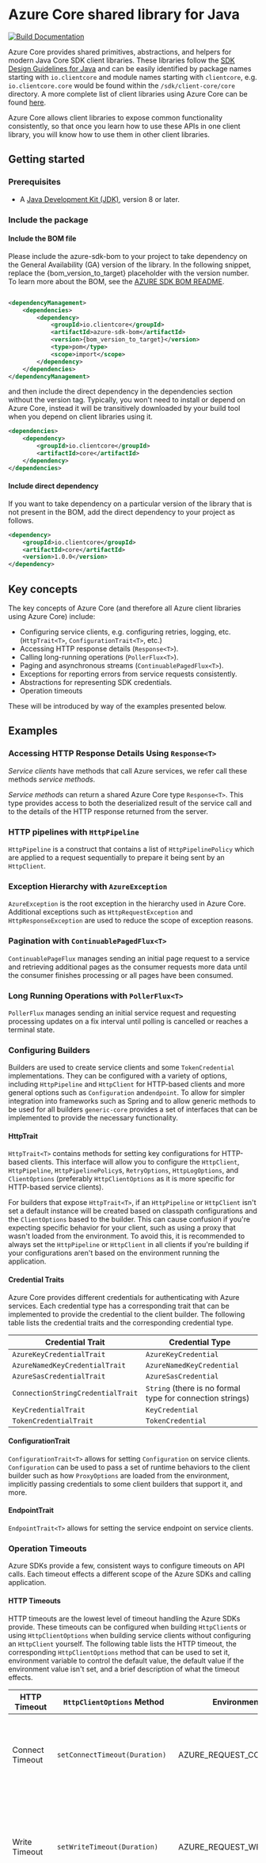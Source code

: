 # Azure Core shared library for Java

[![Build Documentation](https://img.shields.io/badge/documentation-published-blue.svg)](https://azure.github.io/azure-sdk-for-java)

Azure Core provides shared primitives, abstractions, and helpers for modern Java Core SDK client libraries.
These libraries follow
the [SDK Design Guidelines for Java](https://azure.github.io/azure-sdk/java_introduction.html)
and can be easily identified by package names starting with `io.clientcore` and module names starting with `clientcore`,
e.g. `io.clientcore.core` would be found within the `/sdk/client-core/core` directory. A more complete
list of client libraries using Azure Core can be
found [here](https://azure.github.io/azure-sdk/releases/latest/#java-packages).

Azure Core allows client libraries to expose common functionality consistently, so that once you learn how to use these
APIs in one client library, you will know how to use them in other client libraries.

## Getting started

### Prerequisites

- A [Java Development Kit (JDK)][jdk_link], version 8 or later.

### Include the package

#### Include the BOM file

Please include the azure-sdk-bom to your project to take dependency on the General Availability (GA) version of the
library. In the following snippet, replace the {bom_version_to_target} placeholder with the version number.
To learn more about the BOM, see
the [AZURE SDK BOM README](https://github.com/Azure/azure-sdk-for-java/blob/main/sdk/boms/azure-sdk-bom/README.md).

```xml

<dependencyManagement>
    <dependencies>
        <dependency>
            <groupId>io.clientcore</groupId>
            <artifactId>azure-sdk-bom</artifactId>
            <version>{bom_version_to_target}</version>
            <type>pom</type>
            <scope>import</scope>
        </dependency>
    </dependencies>
</dependencyManagement>
```

and then include the direct dependency in the dependencies section without the version tag. Typically, you won't need to
install or depend on Azure Core, instead it will be transitively downloaded by your build
tool when you depend on client libraries using it.

```xml
<dependencies>
    <dependency>
        <groupId>io.clientcore</groupId>
        <artifactId>core</artifactId>
    </dependency>
</dependencies>
```

#### Include direct dependency

If you want to take dependency on a particular version of the library that is not present in the BOM,
add the direct dependency to your project as follows.

[//]: # ({x-version-update-start;io.clientcore:core;current})
```xml
<dependency>
    <groupId>io.clientcore</groupId>
    <artifactId>core</artifactId>
    <version>1.0.0</version>
</dependency>
```
[//]: # ({x-version-update-end})

## Key concepts

The key concepts of Azure Core (and therefore all Azure client libraries using Azure Core) include:

- Configuring service clients, e.g. configuring retries, logging, etc. (`HttpTrait<T>`, `ConfigurationTrait<T>`, etc.)
- Accessing HTTP response details (`Response<T>`).
- Calling long-running operations (`PollerFlux<T>`).
- Paging and asynchronous streams (`ContinuablePagedFlux<T>`).
- Exceptions for reporting errors from service requests consistently.
- Abstractions for representing SDK credentials.
- Operation timeouts

These will be introduced by way of the examples presented below.

## Examples

### Accessing HTTP Response Details Using `Response<T>`

_Service clients_ have methods that call Azure services, we refer call these methods _service methods_.

_Service methods_ can return a shared Azure Core type `Response<T>`. This type provides access to both the
deserialized result of the service call and to the details of the HTTP response returned from the server.

### HTTP pipelines with `HttpPipeline`

`HttpPipeline` is a construct that contains a list of `HttpPipelinePolicy` which are applied to a request
sequentially to prepare it being sent by an `HttpClient`.

### Exception Hierarchy with `AzureException`

`AzureException` is the root exception in the hierarchy used in Azure Core. Additional exceptions such as
`HttpRequestException` and `HttpResponseException` are used to reduce the scope of exception reasons.

### Pagination with `ContinuablePagedFlux<T>`

`ContinuablePageFlux` manages sending an initial page request to a service and retrieving additional pages as the
consumer requests more data until the consumer finishes processing or all pages have been consumed.

### Long Running Operations with `PollerFlux<T>`

`PollerFlux` manages sending an initial service request and requesting processing updates on a fix interval until
polling is cancelled or reaches a terminal state.

### Configuring Builders

Builders are used to create service clients and some `TokenCredential` implementations. They can be configured with a 
variety of options, including `HttpPipeline` and `HttpClient` for HTTP-based clients and more general options such as 
`Configuration` and`endpoint`. To allow for simpler integration into frameworks such as Spring and to allow generic 
methods to be used for all builders `generic-core` provides a set of interfaces that can be implemented to provide
the necessary functionality.

#### HttpTrait<T>

`HttpTrait<T>` contains methods for setting key configurations for HTTP-based clients. This interface will allow you to
configure the `HttpClient`, `HttpPipeline`, `HttpPipelinePolicy`s, `RetryOptions`, `HttpLogOptions`, and `ClientOptions` 
(preferably `HttpClientOptions` as it is more specific for HTTP-based service clients).

For builders that expose `HttpTrait<T>`, if an `HttpPipeline` or `HttpClient` isn't set a default instance will be 
created based on classpath configurations and the `ClientOptions` based to the builder. This can cause confusion if 
you're expecting specific behavior for your client, such as using a proxy that wasn't loaded from the environment. To 
avoid this, it is recommended to always set the `HttpPipeline` or `HttpClient` in all clients if you're building if your 
configurations aren't based on the environment running the application.

#### Credential Traits

Azure Core provides different credentials for authenticating with Azure services. Each credential type has a
corresponding trait that can be implemented to provide the credential to the client builder. The following table
lists the credential traits and the corresponding credential type.

| Credential Trait                  | Credential Type                                           |
|-----------------------------------|-----------------------------------------------------------|
| `AzureKeyCredentialTrait`         | `AzureKeyCredential`                                      |
| `AzureNamedKeyCredentialTrait`    | `AzureNamedKeyCredential`                                 |
| `AzureSasCredentialTrait`         | `AzureSasCredential`                                      |
| `ConnectionStringCredentialTrait` | `String` (there is no formal type for connection strings) |
| `KeyCredentialTrait`              | `KeyCredential`                                           |
| `TokenCredentialTrait`            | `TokenCredential`                                         |

#### ConfigurationTrait<T>

`ConfigurationTrait<T>` allows for setting `Configuration` on service clients. `Configuration` can be used to pass a set
of runtime behaviors to the client builder such as how `ProxyOptions` are loaded from the environment, implicitly
passing credentials to some client builders that support it, and more.

#### EndpointTrait<T>

`EndpointTrait<T>` allows for setting the service endpoint on service clients.

### Operation Timeouts

Azure SDKs provide a few, consistent ways to configure timeouts on API calls. Each timeout effects a different scope
of the Azure SDKs and calling application.

#### HTTP Timeouts

HTTP timeouts are the lowest level of timeout handling the Azure SDKs provide. These timeouts can be configured when
building `HttpClient`s or using `HttpClientOptions` when building service clients without configuring an `HttpClient`
yourself. The following table lists the HTTP timeout, the corresponding `HttpClientOptions` method that can be used to
set it, environment variable to control the default value, the default value if the environment value isn't set, and a
brief description of what the timeout effects.

| HTTP Timeout     | `HttpClientOptions` Method     | Environment Variable           | Default Value | Description                                                                                                       |
|------------------|--------------------------------|--------------------------------|---------------|-------------------------------------------------------------------------------------------------------------------|
| Connect Timeout  | `setConnectTimeout(Duration)`  | AZURE_REQUEST_CONNECT_TIMEOUT  | 10 seconds    | The amount of time for a connection to be established before timing out.                                          |
| Write Timeout    | `setWriteTimeout(Duration)`    | AZURE_REQUEST_WRITE_TIMEOUT    | 60 seconds    | The amount of time between each request data write to the network before timing out.                              |
| Response Timeout | `setResponseTimeout(Duration)` | AZURE_REQUEST_RESPONSE_TIMEOUT | 60 seconds    | The amount of time between finishing sending the request to receiving the first response bytes before timing out. |
| Read Timeout     | `setReadTimeout(Duration)`     | AZURE_REQUEST_READ_TIMEOUT     | 60 seconds    | The amount of time between each response data read from the network before timing out.                            |

Since these timeouts are closest to the network, if they trigger they will be propagated back through the `HttpPipeline`
and generally should be retried by the `RetryPolicy`.

#### HttpPipeline Timeouts

HttpPipeline timeouts are the next level of timeout handling the Azure SDKs provide. These timeouts are configured using
an `HttpPipelinePolicy` and configuring a timeout using either `Mono.timeout` for asynchronous requests or an 
`ExecutorService` with a timed `get(long, TimeUnit)` for synchronous requests.

Depending on the location within the `HttpPipeline`, these timeouts may be captured by the `RetryPolicy` and retried.
If the timeout policy is `PER_RETRY` (`HttpPipelinePolicy.getPipelinePosition()`) the timeout will be captured by the
`RetryPolicy` as it will be positioned after the `RetryPolicy`, therefore in its capture scope, if it is `PER_CALL`
retrying the request will need to be handled by application logic.

#### Service Client Timeouts

Service client timeouts are the highest level of timeout handling the Azure SDKs provide. These timeouts are configured
by passing `Duration timeout` into synchronous service methods that support timeouts or by using `Mono.timeout` or
`Flux.timeout` on asynchronous service methods.

Since these timeouts are on the API call itself they cannot be captured by any retry mechanisms within the Azure SDKs
and must be handled by application logic.

## Next steps

Get started with Azure libraries that
are [built using Azure Core](https://azure.github.io/azure-sdk/releases/latest/#java).

## Troubleshooting

If you encounter any bugs, please file issues
via [GitHub Issues](https://github.com/Azure/azure-sdk-for-java/issues/new/choose)
or checkout [StackOverflow for Azure Java SDK](https://stackoverflow.com/questions/tagged/azure-java-sdk).

### Enabling Logging

Azure SDKs for Java provide a consistent logging story to help aid in troubleshooting application errors and expedite
their resolution. The logs produced will capture the flow of an application before reaching the terminal state to help
locate the root issue. View the [logging][logging] documentation for guidance about enabling logging.

#### HTTP Request and Response Logging

HTTP request and response logging can be enabled by setting `HttpLogDetailLevel` in the `HttpLogOptions` used to create
an HTTP-based service client or by setting the environment variable or system property `AZURE_HTTP_LOG_DETAIL_LEVEL`.
The following table displays the valid options for `AZURE_HTTP_LOG_DETAIL_LEVEL` and the `HttpLogDetailLevel` it
correlates to (valid options are case-insensitive):

| `AZURE_HTTP_LOG_DETAIL_LEVEL` value | `HttpLogDetailLevel` enum             |
|-------------------------------------|---------------------------------------|
| `basic`                             | `HttpLogDetailLevel.BASIC`            |
| `headers`                           | `HttpLogDetailLevel.HEADERS`          |
| `body`                              | `HttpLogDetailLevel.BODY`             |
| `body_and_headers`                  | `HttpLogDetailLevel.BODY_AND_HEADERS` |
| `bodyandheaders`                    | `HttpLogDetailLevel.BODY_AND_HEADERS` |

All other values, or unsupported values, result in `HttpLogDetailLevel.NONE`, or disabled HTTP request and response
logging. Logging [must be enabled](#enabling-logging) to log HTTP requests and responses. Logging of HTTP headers
requires `verbose`
logging to be enabled. The following table explains what logging is enabled for each `HttpLogDetailLevel`:

| `HttpLogDetailLevel` value            | Logging enabled                                                                                  |
|---------------------------------------|--------------------------------------------------------------------------------------------------|
| `HttpLogDetailLevel.NONE`             | No HTTP request or response logging                                                              |
| `HttpLogDetailLevel.BASIC`            | HTTP request method, response status code, and request and response URL                          |
| `HttpLogDetailLevel.HEADERS`          | All of `HttpLogDetailLevel.BASIC` and request and response headers if the log level is `verbose` |
| `HttpLogDetailLevel.BODY`             | All of `HttpLogDetailLevel.BASIC` and request and response body if it's under 10KB in size       |
| `HttpLogDetailLevel.BODY_AND_HEADERS` | All of `HttpLogDetailLevel.HEADERS` and `HttpLogDetailLevel.BODY`                                |

## Contributing

For details on contributing to this repository, see
the [contributing guide](https://github.com/Azure/azure-sdk-for-java/blob/main/CONTRIBUTING.md).

1. Fork it
2. Create your feature branch (`git checkout -b my-new-feature`)
3. Commit your changes (`git commit -am 'Add some feature'`)
4. Push to the branch (`git push origin my-new-feature`)
5. Create new Pull Request

<!-- links -->

[logging]: https://learn.microsoft.com/azure/developer/java/sdk/logging-overview

[jdk_link]: https://docs.microsoft.com/java/azure/jdk/?view=azure-java-stable

![Impressions](https://azure-sdk-impressions.azurewebsites.net/api/impressions/azure-sdk-for-java%2Fsdk%2Fcore%2Fgeneric-core%2FREADME.png)
